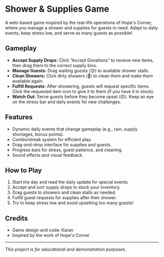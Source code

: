 # Shower & Supplies Game

A web-based game inspired by the real-life operations of Hope's Corner, where you manage a shower and supplies for guests in need. Adapt to daily events, keep stress low, and serve as many guests as possible!

## Gameplay

- **Accept Supply Drops:** Click "Accept Donations" to receive new items, then drag them to the correct supply bins.
- **Manage Guests:** Drag waiting guests (😊) to available shower stalls.
- **Clean Showers:** Click dirty showers (🧹) to clean them and make them available again.
- **Fulfill Requests:** After showering, guests will request specific items. Click the requested item icon to give it to them (if you have it in stock).
- **Watch Out:** Serve guests before they become upset (😠). Keep an eye on the stress bar and daily events for new challenges.

## Features

- Dynamic daily events that change gameplay (e.g., rain, supply shortages, bonus points).
- Combo/streak system for efficient play.
- Drag-and-drop interface for supplies and guests.
- Progress bars for stress, guest patience, and cleaning.
- Sound effects and visual feedback.

## How to Play

1. Start the day and read the daily update for special events.
2. Accept and sort supply drops to stock your inventory.
3. Drag guests to showers and clean stalls as needed.
4. Fulfill guest requests for supplies after their shower.
5. Try to keep stress low and avoid upsetting too many guests!

## Credits

- Game design and code: Karan
- Inspired by the work of Hope's Corner

---

*This project is for educational and demonstration purposes.*
